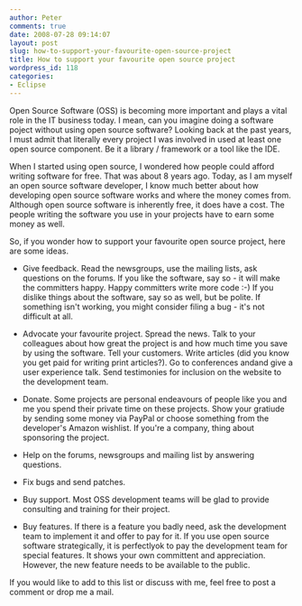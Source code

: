 ```yaml
---
author: Peter
comments: true
date: 2008-07-28 09:14:07
layout: post
slug: how-to-support-your-favourite-open-source-project
title: How to support your favourite open source project
wordpress_id: 118
categories:
- Eclipse
---
```


Open Source Software (OSS) is becoming more important and plays a vital role in the IT business today. I mean, can you imagine doing a software poject without using open source software? Looking back at the past years, I must admit that literally every project I was involved in used at least one open source component. Be it a library / framework or a tool like the IDE.

When I started using open source, I wondered how people could afford writing software for free. That was about 8 years ago. Today, as I am myself an open source software developer, I know much better about how developing open source software works and where the money comes from. Although open source software is inherently free, it does have a cost. The people writing the software you use in your projects have to earn some money as well.

So, if you wonder how to support your favourite open source project, here are some ideas.



	
  * Give feedback. Read the newsgroups, use the mailing lists, ask questions on the forums. If you like the software, say so - it will make the committers happy. Happy committers write more code :-) If you dislike things about the software, say so as well, but be polite. If something isn't working, you might consider filing a bug - it's not difficult at all.

	
  * Advocate your favourite project. Spread the news. Talk to your colleagues about how great the project is and how much time you save by using the software. Tell your customers. Write articles (did you know you get paid for writing print articles?). Go to conferences andand give a user experience talk. Send testimonies for inclusion on the website to the development team.

	
  * Donate. Some projects are personal endeavours of people like you and me you spend their private time on these projects. Show your gratiude by sending some money via PayPal or choose something from the developer's Amazon wishlist. If you're a company, thing about sponsoring the project.

	
  * Help on the forums, newsgroups and mailing list by answering questions.

	
  * Fix bugs and send patches.

	
  * Buy support. Most OSS development teams will be glad to provide consulting and training for their project.

	
  * Buy features. If there is a feature you badly need, ask the development team to implement it and offer to pay for it. If you use open source software strategically, it is perfectlyok to pay the development team for special features. It shows your own committent and appreciation. However, the new feature needs to be available to the public.


If you would like to add to this list or discuss with me, feel free to post a comment or drop me a mail.
